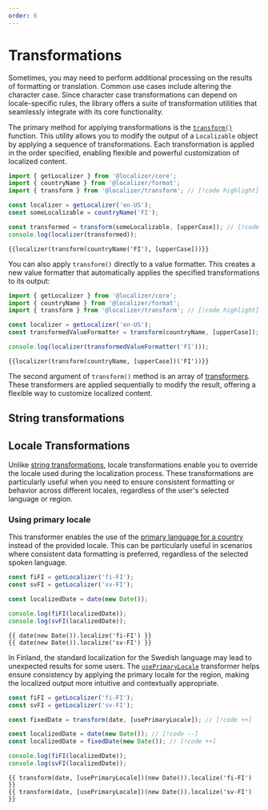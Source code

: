 ```yaml
---
order: 6
---
```


# Transformations <Package name="transform"/>

<script setup>
import { getLocalizer, transform, loc, date, apply, countryName, upperCase, lowerCase, capitalize, apply as applyFn, usePrimaryLocale } from '@localizer/all';

const localizer = getLocalizer('en-US');
</script>

Sometimes, you may need to perform additional processing on the results of formatting or translation. Common use cases include altering the character case. Since character case transformations can depend on locale-specific rules, the library offers a suite of transformation utilities that seamlessly integrate with its core functionality.

The primary method for applying transformations is the [`transform()`](../api/_localizer/transform/transform/index.md) function. This utility allows you to modify the output of a `Localizable` object by applying a sequence of transformations. Each transformation is applied in the order specified, enabling flexible and powerful customization of localized content.

```typescript
import { getLocalizer } from '@localizer/core';
import { countryName } from '@localizer/format';
import { transform } from '@localizer/transform'; // [!code highlight]

const localizer = getLocalizer('en-US');
const someLocalizable = countryName('FI');

const transformed = transform(someLocalizable, [upperCase]); // [!code highlight]
console.log(localizer(transformed));
```

```console-vue
{{localizer(transform(countryName('FI'), [upperCase]))}}
```

You can also apply `transform()` directly to a value formatter. This creates a new value formatter that automatically applies the specified transformations to its output:

```typescript
import { getLocalizer } from '@localizer/core';
import { countryName } from '@localizer/format';
import { transform } from '@localizer/transform'; // [!code highlight]

const localizer = getLocalizer('en-US');
const transformedValueFormatter = transform(countryName, [upperCase]); // [!code highlight]

console.log(localizer(transformedValueFormatter('FI')));
```

```console-vue
{{localizer(transform(countryName, [upperCase])('FI'))}}
```

The second argument of `transform()` method is an array of [transformers](../api/_localizer/transform/Transformer/index.md). These transformers are applied sequentially to modify the result, offering a flexible way to customize localized content.

## String transformations

<Entities type="transformer" />

## Locale Transformations

Unlike [string transformations](#string-transformations), locale transformations enable you to override the locale used during the localization process. These transformations are particularly useful when you need to ensure consistent formatting or behavior across different locales, regardless of the user's selected language or region.

### Using primary locale <Preview/>

This transformer enables the use of the [primary language for a country](../introduction/helpers.md#getting-primary-locale) instead of the provided locale. This can be particularly useful in scenarios where consistent data formatting is preferred, regardless of the selected spoken language.

```typescript
const fiFI = getLocalizer('fi-FI');
const svFI = getLocalizer('sv-FI');

const localizedDate = date(new Date());

console.log(fiFI(localizedDate));
console.log(svFI(localizedDate));
```

```console-vue
{{ date(new Date()).localize('fi-FI') }}
{{ date(new Date()).localize('sv-FI') }}
```

In Finland, the standard localization for the Swedish language may lead to unexpected results for some users. The [`usePrimaryLocale`](../api/_localizer/transform/usePrimaryLocale/index.md) transformer helps ensure consistency by applying the primary locale for the region, making the localized output more intuitive and contextually appropriate.

```typescript
const fiFI = getLocalizer('fi-FI');
const svFI = getLocalizer('sv-FI');

const fixedDate = transform(date, [usePrimaryLocale]); // [!code ++]

const localizedDate = date(new Date()); // [!code --]
const localizedDate = fixedDate(new Date()); // [!code ++]

console.log(fiFI(localizedDate));
console.log(svFI(localizedDate));
```

```console-vue
{{ transform(date, [usePrimaryLocale])(new Date()).localize('fi-FI') }}
{{ transform(date, [usePrimaryLocale])(new Date()).localize('sv-FI') }}
```

